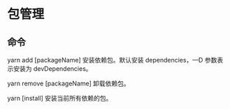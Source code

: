 # 包管理

## 命令

yarn add [packageName] 安装依赖包。默认安装 dependencies，—D 参数表示安装为 devDependencies。

yarn remove [packageName] 卸载依赖包。

yarn [install] 安装当前所有依赖的包。
